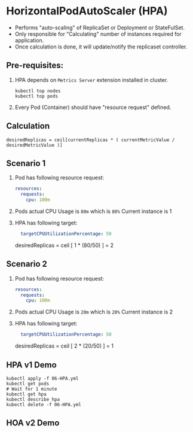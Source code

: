 # HorizontalPodAutoScaler (HPA)

- Performs "auto-scaling" of ReplicaSet or Deployment or StateFulSet.
- Only responsible for "Calculating" number of instances required for application.
- Once calculation is done, it will update/notify the replicaset controller.

## Pre-requisites:

1.	HPA depends on `Metrics Server` extension installed in cluster.

	```
	kubectl top nodes
	kubectl top pods
	```

1. Every Pod (Container) should have "resource request" defined.

## Calculation

`desiredReplicas = ceil[currentReplicas * ( currentMetricValue / desiredMetricValue )]`

## Scenario 1

1. 	Pod has following resource request:

	```yaml
	resources:
	  requests:
	    cpu: 100m
	```

1.	Pods actual CPU Usage is `80m` which is `80%` Current instance is 1

1.	HPA has following target:

	```yaml
	  targetCPUUtilizationPercentage: 50
	```

	desiredReplicas = ceil [ 1 * (80/50) ] = 2

## Scenario 2

1. 	Pod has following resource request:

	```yaml
	resources:
	  requests:
	    cpu: 100m
	```

1.	Pods actual CPU Usage is `20m` which is `20%` Current instance is 2

1.	HPA has following target:

	```yaml
	  targetCPUUtilizationPercentage: 50
	```

	desiredReplicas = ceil [ 2 * (20/50) ] = 1

## HPA v1 Demo

```
kubectl apply -f 06-HPA.yml
kubectl get pods
# Wait for 1 minute
kubectl get hpa
kubectl describe hpa
kubectl delete -f 06-HPA.yml
```

## HOA v2 Demo